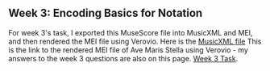 ## Week 3: Encoding Basics for Notation
For week 3's task, I exported this MuseScore file into MusicXML and MEI, and then rendered the MEI file using Verovio.
Here is the [MusicXML file](https://github.com/OllieCargill/MCA-2022/blob/master/Ave_Maris_Stella.musicxml")
This is the link to the rendered MEI file of Ave Maris Stella using Verovio - my answers to the week 3 questions are also on this page. [Week 3 Task](https://olliecargill.github.io/MCA-2022/verovio.html).
    
